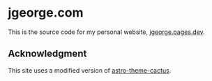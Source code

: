 # jgeorge.com

This is the source code for my personal website, [jgeorge.pages.dev](https://jgeorge.pages.dev).

## Acknowledgment

This site uses a modified version of [astro-theme-cactus](https://github.com/chrismwilliams/astro-theme-cactus).
